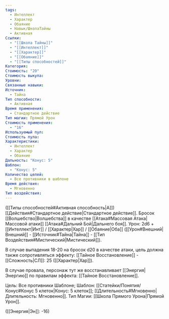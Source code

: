 ```yaml
---
tags:
  - Интеллект
  - Характер
  - Обаяние
  - Навык/ШколаТайны
  - Активная
Ссылки:
  - "[[Школа Тайны]]"
  - "[[Интеллект]]"
  - "[[Характер]]"
  - "[[Обаяние]]"
  - "[[Типы способностей]]"
Категория: 
Стоимость: "20"
Стоимость выкупа: 
Уровни: 
Связанные навыки: 
Источник:
  - Тайна
Тип способности:
  - Активная
Время применения:
  - Стандартное действие
Тип магии: Прямой Урон
Стоимость применения:
  - "16"
Используемый пул: 
Стоимость пула: 
Характеристики:
  - Интеллект
  - Характер
  - Обаяние
Дальность: "Конус: 5"
Шаблон:
  - "Конус: 5"
Количество целей:
  - Все противники в шаблоне
Время действия:
  - Мгновенно
Тип воздействия:
---
```

([[Типы способностей#Активная способность|А]]) [[Действия#Стандартное действие|Стандартное действие]]. Бросок [[Волшебство|Волшебства]] в качестве [[Атака#Массовая Атака|Массовой атаки]] [[Атака#Дальний Бой|Дальнего боя]]. Урон: 2d6 + [[Интеллект|Инт]] / [[Характер|Хар]] / [[Обаяние|Оба]] ([[Урон#Внешний|Внешний]] - [[Источник#Тайна|Тайна]] - [[Тип Воздействия#Мистический|Мистический]]). 

В случае выпадения 18-20 на бросок d20 в качестве атаки, цель должна также сопротивляться эффекту: [[Тайное Восстановление]] - [[Сложность|СЛ]]: 25 ([[Характер|Хар]]). 

В случае провала, персонаж тут же восстанавливает [[Энергия|Энергию]] по правилам эффекта: [[Тайное Восстановление]]. 

Цель: Все противники Шаблоне; Шаблон: [[Статейки/Понятия/Конус#Конус 5 клеток|Конус: 5 клеток]]; [[Длительность#Мгновенно|Длительность: Мгновенно]]. Тип Магии: [[Школа Прямого Урона|Прямой Урон]].

([[Энергия|Эн]]: -16)